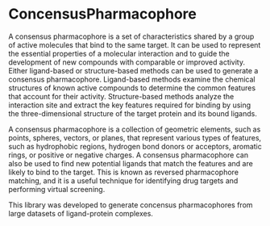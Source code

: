 # ConcensusPharmacophore


A consensus pharmacophore is a set of characteristics shared by a group of active molecules that bind to the same target. It can be used to represent the essential properties of a molecular interaction and to guide the development of new compounds with comparable or improved activity. Either ligand-based or structure-based methods can be used to generate a consensus pharmacophore. Ligand-based methods examine the chemical structures of known active compounds to determine the common features that account for their activity. Structure-based methods analyze the interaction site and extract the key features required for binding by using the three-dimensional structure of the target protein and its bound ligands.


A consensus pharmacophore is a collection of geometric elements, such as points, spheres, vectors, or planes, that represent various types of features, such as hydrophobic regions, hydrogen bond donors or acceptors, aromatic rings, or positive or negative charges. A consensus pharmacophore can also be used to find new potential ligands that match the features and are likely to bind to the target. This is known as reversed pharmacophore matching, and it is a useful technique for identifying drug targets and performing virtual screening.

This library was developed to generate concensus pharmacophores from large datasets of ligand-protein complexes.  